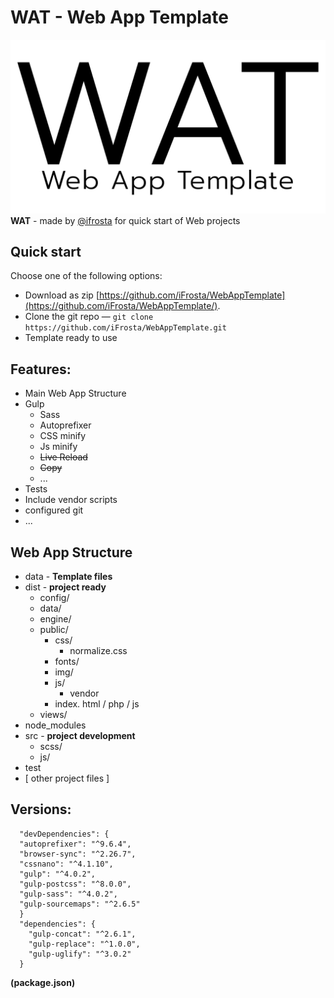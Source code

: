 # WAT - Web App Template
![WAT](data/logo.png)
**WAT** - made by [@ifrosta](https://github.com/iFrosta) for quick start of Web projects

## Quick start

Choose one of the following options:

- Download as zip
  [https://github.com/iFrosta/WebAppTemplate](https://github.com/iFrosta/WebAppTemplate/).
- Clone the git repo — `git clone
  https://github.com/iFrosta/WebAppTemplate.git` 
- Template ready to use

## Features:
* Main Web App Structure
* Gulp 
    * Sass
    * Autoprefixer
    * CSS minify
    * Js minify
    * ~~Live Reload~~
    * ~~Copy~~
    * ...
* Tests
* Include vendor scripts
* configured git
* ...

## Web App Structure
* data -  **Template files**
* dist -  **project ready**
    * config/
    * data/
    * engine/
    * public/
        * css/
            * normalize.css
        * fonts/
        * img/
        * js/
            * vendor
        * index. html / php / js
    * views/
* node_modules
* src -  **project development**
    * scss/
    * js/
* test
* [ other project files ]

## Versions: 
```
  "devDependencies": {
  "autoprefixer": "^9.6.4",
  "browser-sync": "^2.26.7",
  "cssnano": "^4.1.10",
  "gulp": "^4.0.2",
  "gulp-postcss": "^8.0.0",
  "gulp-sass": "^4.0.2",
  "gulp-sourcemaps": "^2.6.5"
  }
  "dependencies": {
    "gulp-concat": "^2.6.1",
    "gulp-replace": "^1.0.0",
    "gulp-uglify": "^3.0.2"
  }
```
**(package.json)**